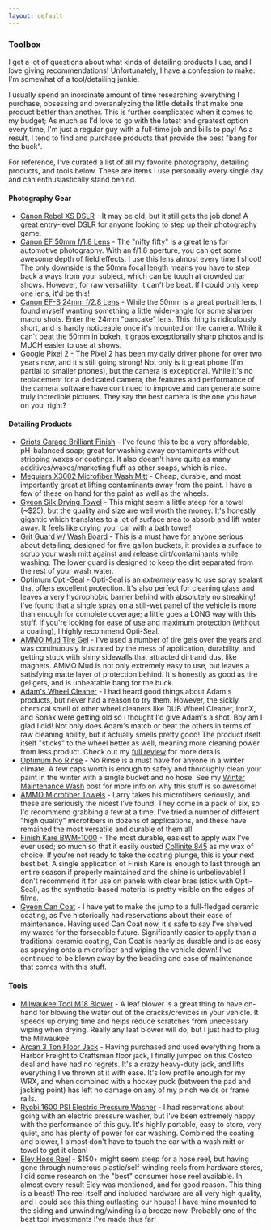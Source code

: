 ```yaml
---
layout: default
---
```


<section id="toolbox">
    <section id="intro" class="is-intro-section">
        <div class="background-image-wrapper is-dark">
            <div class="is-opaque" style="background-image: url('https://assets.bpwalters.com/images/bens_car_blog/tools.jpg');"></div>
        </div>
        <div class="container has-middle-text">
            <div class="item flex-100">
                <div class="intro-title">
                    <h1>Toolbox</h1>
                </div>
            </div>
        </div>
    </section>
    <section id="details">
        <div class="container">
            <div class="item flex-100">
                <p><span class="is-first-letter">I</span> get a lot of questions about what kinds of detailing products I use, and I love giving recommendations!  Unfortunately, I have a confession to make: I'm somewhat of a tool/detailing junkie.</p>
                <p>I usually spend an inordinate amount of time researching everything I purchase, obsessing and overanalyzing the little details that make one product better than another.  This is further complicated when it comes to my budget; As much as I'd love to go with the latest and greatest option every time, I'm just a regular guy with a full-time job and bills to pay!  As a result, I tend to find and purchase products that provide the best "bang for the buck".</p>
                <p>For reference, I've curated a list of all my favorite photography, detailing products, and tools below.  These are items I use personally every single day and can enthusiastically stand behind.</p>
                <h4>Photography Gear</h4>
                <ul>
                    <li><a href="https://amzn.to/2MEcTQx" target="_blank">Canon Rebel XS DSLR</a> - It may be old, but it still gets the job done!  A great entry-level DSLR for anyone looking to step up their photography game.</li>
                    <li><a href="https://amzn.to/2OUIMSF" target="_blank">Canon EF 50mm f/1.8 Lens</a> - The "nifty fifty" is a great lens for automotive photography.  With an f/1.8 aperture, you can get some awesome depth of field effects. I use this lens almost every time I shoot!  The only downside is the 50mm focal length means you have to step back a ways from your subject, which can be tough at crowded car shows.  However, for raw versatility, it can't be beat.  If I could only keep one lens, it'd be this!</li>
                    <li><a href="https://amzn.to/2OSMyMh" target="_blank">Canon EF-S 24mm f/2.8 Lens</a> - While the 50mm is a great portrait lens, I found myself wanting something a little wider-angle for some sharper macro shots. Enter the 24mm "pancake" lens.  This thing is ridiculously short, and is hardly noticeable once it's mounted on the camera.  While it can't beat the 50mm in bokeh, it grabs exceptionally sharp photos and is MUCH easier to use at shows.</li>
                    <li>Google Pixel 2 - The Pixel 2 has been my daily driver phone for over two years now, and it's still going strong! Not only is it great phone (I'm partial to smaller phones), but the camera is exceptional. While it's no replacement for a dedicated camera, the features and performance of the camera software have continued to improve and can generate some truly incredible pictures. They say the best camera is the one you have on you, right?</li>
                </ul>
                <h4>Detailing Products</h4>
                <ul>
                    <li><a href="https://amzn.to/2KfknJx" target="_blank">Griots Garage Brilliant Finish</a> - I've found this to be a very affordable, pH-balanced soap; great for washing away contaminants without stripping waxes or coatings.  It also doesn't have quite as many additives/waxes/marketing fluff as other soaps, which is nice.</li>
                    <li><a href="https://amzn.to/2KojAVR" target="_blank">Meguiars X3002 Microfiber Wash Mitt</a> - Cheap, durable, and most importantly great at lifting contaminants away from the paint.  I have a few of these on hand for the paint as well as the wheels.</li>
                    <li><a href="https://amzn.to/2MooZcM" target="_blank">Gyeon Silk Drying Towel</a> - This might seem a little steep for a towel (~$25), but the quality and size are well worth the money.  It's honestly gigantic which translates to a lot of surface area to absorb and lift water away.  It feels like drying your car with a bath towel!</li>
                    <li><a href="https://amzn.to/2Kokhyr" target="_blank">Grit Guard w/ Wash Board</a> - This is a must have for anyone serious about detailing; designed for five gallon buckets, it provides a surface to scrub your wash mitt against and release dirt/contaminants while washing.  The lower guard is designed to keep the dirt separated from the rest of your wash water.</li>
                    <li><a href="https://amzn.to/2tKEdBl" target="_blank">Optimum Opti-Seal</a> - Opti-Seal is an <em>extremely</em> easy to use spray sealant that offers excellent protection.  It's also perfect for cleaning glass and leaves a very hydrophobic barrier behind with absolutely no streaking!  I've found that a single spray on a still-wet panel of the vehicle is more than enough for complete coverage; a little goes a LONG way with this stuff.  If you're looking for ease of use and maximum protection (without a coating), I highly recommend Opti-Seal.</li>
                    <li><a href="https://www.ammonyc.com/shop/ammo-mud-tire-gel/" target="_blank">AMMO Mud Tire Gel</a> - I've used a number of tire gels over the years and was continuously frustrated by the mess of application, durability, and getting stuck with shiny sidewalls that attracted dirt and dust like magnets.  AMMO Mud is not only extremely easy to use, but leaves a satisfying matte layer of protection behind.  It's honestly as good as tire gel gets, and is unbeatable bang for the buck.</li>
                    <li><a href="https://amzn.to/2NS4BBG" target="_blank">Adam's Wheel Cleaner</a> - I had heard good things about Adam's products, but never had a reason to try them.  However, the sickly chemical smell of other wheel cleaners like DUB Wheel Cleaner, IronX, and Sonax were getting old so I thought I'd give Adam's a shot.  Boy am I glad I did!  Not only does Adam's match or beat the others in terms of raw cleaning ability, but it actually smells pretty good!  The product itself itself "sticks" to the wheel better as well, meaning more cleaning power from less product.  Check out my <a href="/adams-wheel-cleaner-review">full review</a> for more details.</li>
                    <li><a href="https://amzn.to/2KtxPbY" target="_blank">Optimum No Rinse</a> - No Rinse is a must have for anyone in a winter climate.  A few caps worth is enough to safely and thoroughly clean your paint in the winter with a single bucket and no hose.  See my <a href="/winter-maintenance-wash/" target="_blank">Winter Maintenance Wash</a> post for more info on why this stuff is so awesome!</li>
                    <li><a href="https://www.ammonyc.com/shop/microfiber-towels/" target="_blank">AMMO Microfiber Towels</a> - Larry takes his microfibers seriously, and these are seriously the nicest I've found.  They come in a pack of six, so I'd recommend grabbing a few at a time.  I've tried a number of different "high quality" microfibers in dozens of applications, and these have remained the most versatile and durable of them all.</li>
                    <li><a href="https://amzn.to/2MuqlmA" target="_blank">Finish Kare BWM-1000</a> - The most durable, easiest to apply wax I've ever used; so much so that it easily ousted <a href="https://amzn.to/2yQURFe" target="_blank">Collinite 845</a> as my wax of choice.  If you're not ready to take the coating plunge, this is your next best bet.  A single application of Finish Kare is enough to last through an entire season if properly maintained and the shine is unbelievable!  I don't recommend it for use on panels with clear bras (stick with Opti-Seal), as the synthetic-based material is pretty visible on the edges of films.</li>
                    <li><a href="https://amzn.to/2yNnfYJ" target="_blank">Gyeon Can Coat</a> - I have yet to make the jump to a full-fledged ceramic coating, as I've historically had reservations about their ease of maintenance.  Having used Can Coat now, it's safe to say I've shelved my waxes for the forseeable future.  Significantly easier to apply than a traditional ceramic coating, Can Coat is nearly as durable and is as easy as spraying onto a microfiber and wiping the vehicle down!  I've continued to be blown away by the beading and ease of maintenance that comes with this stuff.</li>
                </ul>
                <h4>Tools</h4>
                <ul>
                    <li><a href="https://www.milwaukeetool.com/Products/Outdoor-Power-Equipment/Blowers/2724-20" target="_blank">Milwaukee Tool M18 Blower</a> - A leaf blower is a great thing to have on-hand for blowing the water out of the cracks/crevices in your vehicle.  It speeds up drying time and helps reduce scratches from unecessary wiping when drying.  Really any leaf blower will do, but I just had to plug the Milwaukee!</li>
                    <li><a href="https://www.costco.com/3-Ton-Professional-Grade-Aluminum-And-Steel-Service-Jack.product.100222458.html" target="_blank">Arcan 3 Ton Floor Jack</a> - Having purchased and used everything from a Harbor Freight to Craftsman floor jack, I finally jumped on this Costco deal and have had no regrets.  It's a crazy heavy-duty jack, and lifts everything I've thrown at it with ease.  It's low profile enough for my WRX, and when combined with a hockey puck (between the pad and jacking point) has left no damage on any of my pinch welds or frame rails.</li>
                    <li><a href="https://www.homedepot.com/p/Ryobi-1-600-PSI-1-2-GPM-Electric-Pressure-Washer-RY141600/205566079" target="_blank">Ryobi 1600 PSI Electric Pressure Washer</a> - I had reservations about going with an electric pressure washer, but I've been extremely happy with the performance of this guy.  It's highly portable, easy to store, very quiet, and has plenty of power for car washing.  Combined the coating and blower, I almost don't have to touch the car with a wash mitt or towel to get it clean!</li>
                    <li><a href="https://www.eleyhosereels.com/collections/garden-hose-reels/products/wall-mount-garden-hose-reel" target="_blank">Eley Hose Reel</a> - $150+ might seem steep for a hose reel, but having gone through numerous plastic/self-winding reels from hardware stores, I did some research on the "best" consumer hose reel available.  In almost every result Eley was mentioned, and for good reason.  This thing is a beast!  The reel itself and included hardware are all very high quality, and I could see this thing outlasting our house!  I have mine mounted to the siding and unwinding/winding is a breeze now.  Probably one of the best tool investments I've made thus far!</li>
                </ul>
            </div>
        </div>
    </section>
</section>